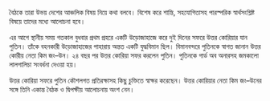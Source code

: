 বৈঠকে তারা উভয় দেশের আঞ্চলিক বিষয় নিয়ে কথা বলবে। বিশেষ করে শান্তি, সহযোগিতাসহ পারস্পরিক স্বার্থসংশ্লিষ্ট বিষয়ে তাদের মধ্যে আলোচনা হবে।

এর আগে স্থানীয় সময় গতকাল বুধবার প্রথম প্রহরে একটি উড়োজাহাজে করে দুই দিনের সফরে উত্তর কোরিয়ার যান পুতিন। তাঁকে বহনকারী উড়োজাহাজের পাহারায় অন্তত একটি যুদ্ধবিমান ছিল। বিমানবন্দরে পুতিনকে স্বাগত জানান উত্তর কোরীয় নেতা কিম জং–উন। ২৪ বছর পর উত্তর কোরিয়া সফর করলেন পুতিন। পুতিনকে গার্ড অব অনারসহ জমকালো লালগালিচা সংবর্ধনা দেওয়া হয়।

উত্তর কোরিয়া সফরে পুতিন কৌশলগত প্রতিরক্ষাসহ কিছু চুক্তিতে স্বাক্ষর করেছেন। উত্তর কোরিয়ার নেতা কিম জং–উনের সঙ্গে তিনি একান্ত বৈঠক ও দ্বিপক্ষীয় আলোচনায় অংশ নেন।
